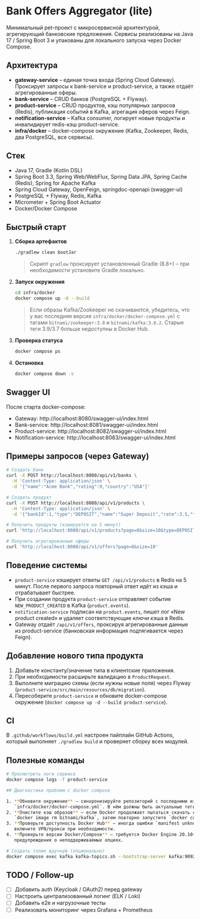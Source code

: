 # Bank Offers Aggregator (lite)

Минимальный pet-проект с микросервисной архитектурой, агрегирующий банковские предложения. Сервисы реализованы на Java 17 / Spring Boot 3 и упакованы для локального запуска через Docker Compose.

## Архитектура

- **gateway-service** – единая точка входа (Spring Cloud Gateway). Проксирует запросы к bank-service и product-service, а также отдаёт агрегированные оферы.
- **bank-service** – CRUD банков (PostgreSQL + Flyway).
- **product-service** – CRUD продуктов, кэш популярных запросов (Redis), публикация событий в Kafka, агрегация оферов через Feign.
- **notification-service** – Kafka consumer, логирует новые продукты и инвалидирует redis-кэш product-service.
- **infra/docker** – docker-compose окружение (Kafka, Zookeeper, Redis, два PostgreSQL, все сервисы).

## Стек

- Java 17, Gradle (Kotlin DSL)
- Spring Boot 3.3, Spring Web/WebFlux, Spring Data JPA, Spring Cache (Redis), Spring for Apache Kafka
- Spring Cloud Gateway, OpenFeign, springdoc-openapi (swagger-ui)
- PostgreSQL + Flyway, Redis, Kafka
- Micrometer + Spring Boot Actuator
- Docker/Docker Compose

## Быстрый старт

1. **Сборка артефактов**

   ```bash
   ./gradlew clean bootJar
   ```

   > Скрипт `gradlew` проксирует установленный Gradle (8.8+) – при необходимости установите Gradle локально.

2. **Запуск окружения**

   ```bash
   cd infra/docker
   docker compose up -d --build
   ```

   > Если образы Kafka/Zookeeper не скачиваются, убедитесь, что у вас последняя версия `infra/docker/docker-compose.yml` с тагами
   > `bitnami/zookeeper:3.8` и `bitnami/kafka:3.6.2`. Старые теги 3.9/3.7 больше недоступны в Docker Hub.

3. **Проверка статуса**

   ```bash
   docker compose ps
   ```

4. **Остановка**

   ```bash
   docker compose down -v
   ```

## Swagger UI

После старта docker-compose:

- Gateway: http://localhost:8080/swagger-ui/index.html
- Bank-service: http://localhost:8081/swagger-ui/index.html
- Product-service: http://localhost:8082/swagger-ui/index.html
- Notification-service: http://localhost:8083/swagger-ui/index.html

## Примеры запросов (через Gateway)

```bash
# Создать банк
curl -X POST http://localhost:8080/api/v1/banks \
  -H 'Content-Type: application/json' \
  -d '{"name":"Acme Bank","rating":9,"country":"USA"}'

# Создать продукт
curl -X POST http://localhost:8080/api/v1/products \
  -H 'Content-Type: application/json' \
  -d '{"bankId":1,"type":"DEPOSIT","name":"Super Deposit","rate":3.5,"termMonths":12,"currency":"USD"}'

# Получить продукты (кэшируется на 5 минут)
curl 'http://localhost:8080/api/v1/products?page=0&size=10&type=DEPOSIT'

# Получить агрегированные оферы
curl 'http://localhost:8080/api/v1/offers?page=0&size=10'
```

## Поведение системы

- `product-service` кэширует ответы `GET /api/v1/products` в Redis на 5 минут. После первого запроса повторный ответ идёт из кэша и отрабатывает быстрее.
- При создании продукта `product-service` отправляет событие `NEW_PRODUCT_CREATED` в Kafka (`product.events`).
- `notification-service` подписан на `product.events`, пишет лог «New product created» и удаляет соответствующие ключи кэша в Redis.
- Gateway отдаёт `/api/v1/offers`, проксируя агрегированные данные из product-service (банковская информация подтягивается через Feign).

## Добавление нового типа продукта

1. Добавьте константу/значение типа в клиентские приложения.
2. При необходимости расширьте валидацию в `ProductRequest`.
3. Выполните миграцию схемы (если нужны новые поля) через Flyway (`product-service/src/main/resources/db/migration`).
4. Пересоберите `product-service` и обновите docker-compose окружение (`docker compose up -d --build product-service`).

## CI

В `.github/workflows/build.yml` настроен пайплайн GitHub Actions, который выполняет `./gradlew build` и проверяет сборку всех модулей.

## Полезные команды

```bash
# Просмотреть логи сервиса
docker compose logs -f product-service

## Диагностика проблем с docker compose

1. **Обновите окружение** – синхронизируйте репозиторий с последними изменениями, особенно файлом
   `infra/docker/docker-compose.yml`. В нём должны быть актуальные теги `bitnami/zookeeper:3.8` и `bitnami/kafka:3.6.2`.
2. **Очистите кэш образов** – если Docker продолжает пытаться скачать старый тег, выполните `docker image rm bitnami/zookeeper` и
   `docker image rm bitnami/kafka`, затем повторно запустите `docker compose up -d --build`.
3. **Проверьте доступность Docker Hub** – иногда ошибки `manifest unknown` возникают из‑за сетевых проблем. Повторите попытку или
   включите VPN/прокси при необходимости.
4. **Проверьте версии Docker/Compose** – требуется Docker Engine 20.10+ и `docker compose` плагин 2.20+. Обновите клиент, если видите
   предупреждения о неподдерживаемых опциях.

# Создать топик вручную (опционально)
docker compose exec kafka kafka-topics.sh --bootstrap-server kafka:9092 --create --if-not-exists --topic product.events --replication-factor 1 --partitions 1
```

## TODO / Follow-up

- [ ] Добавить auth (Keycloak / OAuth2) перед gateway
- [ ] Настроить централизованный логинг (ELK / Loki)
- [ ] Добавить e2e и нагрузочные тесты
- [ ] Реализовать мониторинг через Grafana + Prometheus

